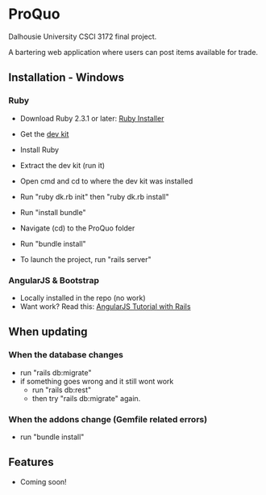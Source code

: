 # ProQuo
Dalhousie University CSCI 3172 final project.

A bartering web application where users can post items available for trade.

## Installation - Windows

### Ruby

* Download Ruby 2.3.1 or later: [Ruby Installer](http://rubyinstaller.org/)
* Get the [dev kit](http://rubyinstaller.org/downloads/)


* Install Ruby
* Extract the dev kit (run it)
* Open cmd and cd to where the dev kit was installed
* Run "ruby dk.rb init" then "ruby dk.rb install"
* Run "install bundle"

* Navigate (cd) to the ProQuo folder
* Run "bundle install"

* To launch the project, run "rails server"

### AngularJS & Bootstrap

* Locally installed in the repo (no work)
* Want work? Read this: [AngularJS Tutorial with Rails](https://thinkster.io/angular-rails)

## When updating
### When the database changes
* run "rails db:migrate"
* if something goes wrong and it still wont work
  * run "rails db:rest"
  * then try "rails db:migrate" again.

### When the addons change (Gemfile related errors)
* run "bundle install"

## Features

* Coming soon!
